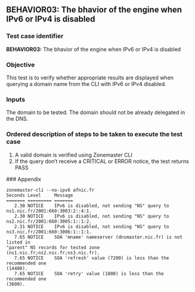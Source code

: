 ## BEHAVIOR03: The bhavior of the engine when IPv6 or IPv4 is disabled

### Test case identifier

**BEHAVIOR03:** The bhavior of the engine when IPv6 or IPv4 is disabled

### Objective 
This test is to verify whether appropriate results are displayed when
querying a domain name from the CLI with IPv6 or IPv4 disabled.

### Inputs

The domain to be tested. The domain should not be already delegated in the DNS.

### Ordered description of steps to be taken to execute the test case

1. A valid domain is verified using Zonemaster CLI
2. If the query don’t receive a CRITICAL or ERROR notice, the test returns PASS


### Appendix
```
zonemaster-cli --no-ipv6 afnic.fr
Seconds Level     Message
======= ========= =======
   2.30 NOTICE    IPv6 is disabled, not sending "NS" query to
ns1.nic.fr/2001:660:3003:2::4:1.
   2.30 NOTICE    IPv6 is disabled, not sending "NS" query to
ns2.nic.fr/2001:660:3005:1::1:2.
   2.31 NOTICE    IPv6 is disabled, not sending "NS" query to
ns3.nic.fr/2001:660:3006:1::1:1.
   7.65 NOTICE    SOA 'mname' nameserver (dnsmaster.nic.fr) is not listed in
"parent" NS records for tested zone (ns1.nic.fr;ns2.nic.fr;ns3.nic.fr).
   7.65 NOTICE    SOA 'refresh' value (7200) is less than the recommended one
(14400).
   7.65 NOTICE    SOA 'retry' value (1800) is less than the recommended one
(3600).

```
